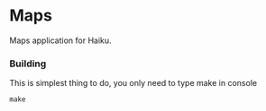 # Maps
Maps application for Haiku.

### Building
This is simplest thing to do, you only need to type make in console
```
make
```